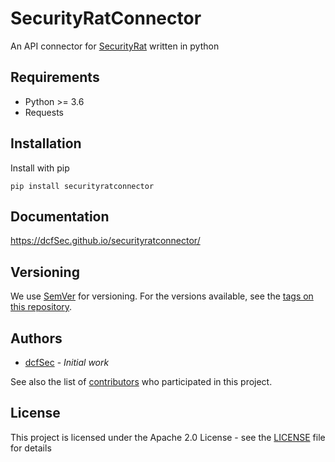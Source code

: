 # SecurityRatConnector
An API connector for [SecurityRat](https://github.com/SecurityRAT/SecurityRAT) written in python

## Requirements
- Python >= 3.6
- Requests

## Installation
Install with pip

````
pip install securityratconnector
````

## Documentation
https://dcfSec.github.io/securityratconnector/

## Versioning

We use [SemVer](http://semver.org/) for versioning. For the versions available, see the [tags on this repository](https://github.com/dcfSec/SecurityRatConnector/tags). 

## Authors

 * [dcfSec](https://github.com/dcfSec) - *Initial work*

See also the list of [contributors](https://github.com/dcfSec/SecurityRatConnector/contributors) who participated in this project.

## License

This project is licensed under the Apache 2.0 License - see the [LICENSE](LICENSE) file for details